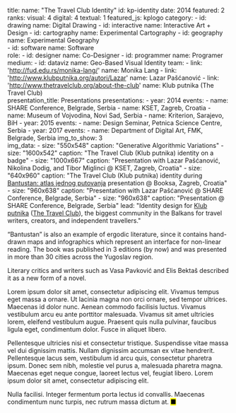 title: 
    name: "The Travel Club Identity"
id: kp-identity
date: 2014
featured: 2
ranks:
    visual: 4
    digital: 4
    textual: 1
featured_js: kplogo
category:
    - id: drawing
      name: Digital Drawing
    - id: interactive
      name: Interactive Art + Design
    - id: cartography
      name: Experimental Cartography
    - id: geography
      name: Experimental Geography  
    - id: software
      name: Software  
role:
    - id: designer
      name: Co-Designer
    - id: programmer
      name: Programer
medium:
    - id: dataviz
      name: Geo-Based Visual Identity
team:
    - link: 'http://fud.edu.rs/monika-lang/'
      name: Monika Lang
    - link: 'http://www.klubputnika.org/autori/Lazar'
      name: Lazar Pašćanović
    - link: 'http://www.thetravelclub.org/about-the-club'
      name: Klub putnika (The Travel Club)    
presentation_title: Presentations
presentations:
    - year: 2014
      events:
        - name: SHARE Conference, Belgrade, Serbia
        - name: KSET, Zagreb, Croatia
        - name: Museum of Vojvodina, Novi Sad, Serbia
        - name: Kriterion, Sarajevo, BiH
    - year: 2015
      events:
        - name: Design Seminar, Petnica Science Centre, Serbia
    - year: 2017
      events:
        - name: Department of Digital Art, FMK, Belgrade, Serbia
img_to_show: 3       
img_data:
    - size: "550x548"
      caption: "Generative Algorithmic Variations"
    - size: "1600x542"
      caption: "The Travel Club (Klub putnika) identity on a badge"
    - size: "1000x667"
      caption: "Presentation with Lazar Pašćanović, Nikolina Dodig, and Tibor Miglinci @ KSET, Zagreb, Croatia"
    - size: "640x960"
      caption: "The Travel Club (Klub putnika) identity during <a href='/work/projects/bantustan-book' target='_blank'>Bantustan: atlas jednog putovanja</a> presentation @ Booksa, Zagreb, Croatia"
    - size: "960x638"
      caption: "Presentation with Lazar Pašćanović @ SHARE Conference, Belgrade, Serbia"
    - size: "960x638"
      caption: "Presentation @ SHARE Conference, Belgrade, Serbia"
lead: "Identity design for <a href='http://www.klubputnika.org/o-klub-putnika' target='_blank'>Klub putnika</a> (<a href='http://www.thetravelclub.org/about-the-club' target='_blank'>The Travel Club</a>), the biggest community in the Balkans for travel writers, creators, and independent travellers."

“Bantustan” is also an example of ergodic literature, since it contains hand-drawn maps and infographics which represent an interface for non-linear reading. The book was published in 3 editions (by now) and was presented in more than 30 cities across the Yugoslav region.

Literary critics and writers such as Vasa Pavković and Elis Bektaš described it as a new form of a novel.  

Lorem ipsum dolor sit amet, consectetur adipiscing elit. Vivamus tempus eget massa a ornare. Ut lacinia magna non orci ornare, sed tempor ultrices. Maecenas id dolor nunc. Aenean commodo facilisis luctus. Vivamus vestibulum arcu eu ante porttitor malesuada. Vivamus sit amet ultricies lorem, eleifend vestibulum augue. Praesent quis nulla pulvinar, faucibus ligula eget, condimentum dolor. Fusce in aliquet libero.

Pellentesque ultricies nisi et consectetur tristique. Suspendisse vitae massa vel dui dignissim mattis. Nullam dignissim accumsan ex vitae hendrerit. Pellentesque lacus sem, vestibulum id arcu quis, consectetur pharetra ipsum. Donec sem nibh, molestie vel purus a, malesuada pharetra magna. Maecenas eget neque congue, laoreet lectus vel, feugiat libero. Lorem ipsum dolor sit amet, consectetur adipiscing elit.

Nulla facilisi. Integer fermentum porta lectus id convallis. Maecenas condimentum nunc turpis, nec rutrum massa dictum at. <mark>&#9632;</mark>
